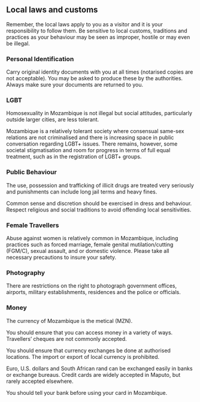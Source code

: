 ## Local laws and customs

Remember, the local laws apply to you as a visitor and it is your responsibility to follow them. Be sensitive to local customs, traditions and practices as your behaviour may be seen as improper, hostile or may even be illegal.

### **Personal Identification**

Carry original identity documents with you at all times (notarised copies are not acceptable). You may be asked to produce these by the authorities. Always make sure your documents are returned to you.

### **LGBT**

Homosexuality in Mozambique is not illegal but social attitudes, particularly outside larger cities, are less tolerant.

Mozambique is a relatively tolerant society where consensual same-sex relations are not criminalised and there is increasing space in public conversation regarding LGBT+ issues. There remains, however, some societal stigmatisation and room for progress in terms of full equal treatment, such as in the registration of LGBT+ groups.

### **Public Behaviour**

The use, possession and trafficking of illicit drugs are treated very seriously and punishments can include long jail terms and heavy fines.

Common sense and discretion should be exercised in dress and behaviour. Respect religious and social traditions to avoid offending local sensitivities.

### **Female Travellers**

Abuse against women is relatively common in Mozambique, including practices such as forced marriage, female genital mutilation/cutting (FGM/C), sexual assault, and or domestic violence. Please take all necessary precautions to insure your safety.

### **Photography**

There are restrictions on the right to photograph government offices, airports, military establishments, residences and the police or officials.

### **Money**

The currency of Mozambique is the metical (MZN).

You should ensure that you can access money in a variety of ways. Travellers’ cheques are not commonly accepted.

You should ensure that currency exchanges be done at authorised locations. The import or export of local currency is prohibited.

Euro, U.S. dollars and South African rand can be exchanged easily in banks or exchange bureaus. Credit cards are widely accepted in Maputo, but rarely accepted elsewhere.

You should tell your bank before using your card in Mozambique.